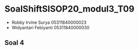 # SoalShiftSISOP20_modul3_T09

- Robby Irvine Surya 05311840000023
- Widyantari Febiyanti 05311840000030

## Soal 4
